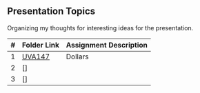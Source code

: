 ## Presentation Topics

Organizing my thoughts for interesting ideas for the presentation.

|  #  | Folder Link | Assignment Description |
| :-: | ----------- | ---------------------- |
| 1  |  [UVA147](https://onlinejudge.org/index.php?option=com_onlinejudge&Itemid=8&category=3&page=show_problem&problem=83)     |     Dollars      |
| 2  |  []  |    |
| 3  |  []   |    |
